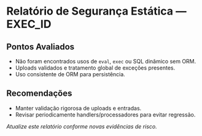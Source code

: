 # Relatório de Segurança Estática — EXEC_ID

## Pontos Avaliados
- Não foram encontrados usos de `eval`, `exec` ou SQL dinâmico sem ORM.
- Uploads validados e tratamento global de exceções presentes.
- Uso consistente de ORM para persistência.

## Recomendações
- Manter validação rigorosa de uploads e entradas.
- Revisar periodicamente handlers/processadores para evitar regressão.

*Atualize este relatório conforme novas evidências de risco.* 